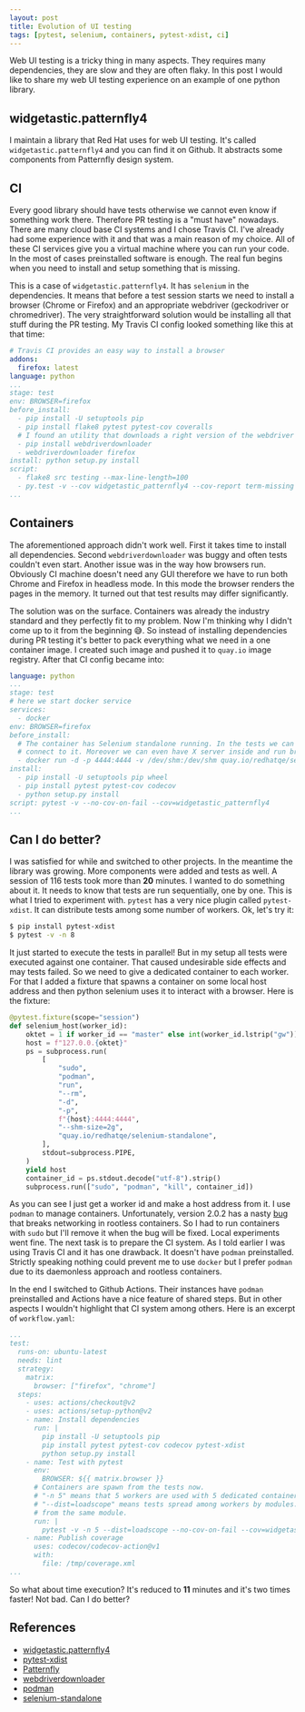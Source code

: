 ```yaml
---
layout: post
title: Evolution of UI testing
tags: [pytest, selenium, containers, pytest-xdist, ci]
---
```

Web UI testing is a tricky thing in many aspects. They requires many dependencies, they are slow and
they are often flaky. In this post I would like to share my web UI testing experience on an example
of one python library.

## widgetastic.patternfly4

I maintain a library that Red Hat uses for web UI testing. It's called `widgetastic.patternfly4` and
you can find it on Github. It abstracts some components from Patternfly design system.

## CI

Every good library should have tests otherwise we cannot even know if something work there.
Therefore PR testing is a "must have" nowadays. There are many cloud base CI systems and I chose
Travis CI. I've already had some experience with it and that was a main reason of my choice.
All of these CI services give you a virtual machine where you can run your code. In the most of
cases preinstalled software is enough. The real fun begins when you need to install and setup
something that is missing.

This is a case of `widgetastic.patternfly4`. It has `selenium` in the dependencies. It means that
before a test session starts we need to install a browser (Chrome or Firefox) and an appropriate
webdriver (geckodriver or chromedriver). The very straightforward solution would be installing all
that stuff during the PR testing. My Travis CI config looked something like this at that time:

```yaml
# Travis CI provides an easy way to install a browser
addons:
  firefox: latest
language: python
...
stage: test
env: BROWSER=firefox
before_install:
  - pip install -U setuptools pip
  - pip install flake8 pytest pytest-cov coveralls
  # I found an utility that downloads a right version of the webdriver
  - pip install webdriverdownloader
  - webdriverdownloader firefox
install: python setup.py install
script:
  - flake8 src testing --max-line-length=100
  - py.test -v --cov widgetastic_patternfly4 --cov-report term-missing
...
```

## Containers

The aforementioned approach didn't work well. First it takes time to install all dependencies.
Second `webdriverdownloader` was buggy and often tests couldn't even start. Another issue was in the
way how browsers run. Obviously CI machine doesn't need any GUI therefore we have to run both Chrome
and Firefox in headless mode. In this mode the browser renders the pages in the memory. It turned
out that test results may differ significantly.

The solution was on the surface. Containers was already the industry standard and they perfectly fit
to my problem. Now I'm thinking why I didn't come up to it from the beginning 😅. So instead of
installing dependencies during PR testing it's better to pack everything what we need in a one
container image. I created such image and pushed it to `quay.io` image registry. After that CI
config became into:

```yaml
language: python
...
stage: test
# here we start docker service
services:
  - docker
env: BROWSER=firefox
before_install:
  # The container has Selenium standalone running. In the tests we can use Remote webdriver to
  # connect to it. Moreover we can even have X server inside and run browsers in regular way.
  - docker run -d -p 4444:4444 -v /dev/shm:/dev/shm quay.io/redhatqe/selenium-standalone
install:
  - pip install -U setuptools pip wheel
  - pip install pytest pytest-cov codecov
  - python setup.py install
script: pytest -v --no-cov-on-fail --cov=widgetastic_patternfly4
...
```

## Can I do better?

I was satisfied for while and switched to other projects. In the meantime the library was growing.
More components were added and tests as well. A session of 116 tests took more than **20** minutes.
I wanted to do something about it. It needs to know that tests are run sequentially, one by one.
This is what I tried to experiment with. `pytest` has a very nice plugin called `pytest-xdist`. It
can distribute tests among some number of workers. Ok, let's try it:

```sh
$ pip install pytest-xdist
$ pytest -v -n 8
```

It just started to execute the tests in parallel! But in my setup all tests were executed against
one container. That caused undesirable side effects and may tests failed. So we need to give a
dedicated container to each worker. For that I added a fixture that spawns a container on some local
host address and then python selenium uses it to interact with a browser. Here is the fixture:

```python
@pytest.fixture(scope="session")
def selenium_host(worker_id):
    oktet = 1 if worker_id == "master" else int(worker_id.lstrip("gw")) + 1
    host = f"127.0.0.{oktet}"
    ps = subprocess.run(
        [
            "sudo",
            "podman",
            "run",
            "--rm",
            "-d",
            "-p",
            f"{host}:4444:4444",
            "--shm-size=2g",
            "quay.io/redhatqe/selenium-standalone",
        ],
        stdout=subprocess.PIPE,
    )
    yield host
    container_id = ps.stdout.decode("utf-8").strip()
    subprocess.run(["sudo", "podman", "kill", container_id])
```

As you can see I just get a worker id and make a host address from it. I use `podman` to manage
containers. Unfortunately, version 2.0.2 has a nasty [bug](https://github.com/containers/podman/issues/7016)
that breaks networking in rootless containers. So I had to run containers with `sudo` but I'll
remove it when the bug will be fixed. Local experiments went fine. The next task is to prepare the
CI system. As I told earlier I was using Travis CI and it has one drawback. It doesn't have `podman`
preinstalled. Strictly speaking nothing could prevent me to use `docker` but I prefer `podman` due
to its daemonless approach and rootless containers.

In the end I switched to Github Actions. Their instances have `podman` preinstalled and Actions have
a nice feature of shared steps. But in other aspects I wouldn't highlight that CI system among
others. Here is an excerpt of `workflow.yaml`:

```yaml
...
test:
  runs-on: ubuntu-latest
  needs: lint
  strategy:
    matrix:
      browser: ["firefox", "chrome"]
  steps:
    - uses: actions/checkout@v2
    - uses: actions/setup-python@v2
    - name: Install dependencies
      run: |
        pip install -U setuptools pip
        pip install pytest pytest-cov codecov pytest-xdist
        python setup.py install
    - name: Test with pytest
      env:
        BROWSER: ${{ matrix.browser }}
      # Containers are spawn from the tests now.
      # "-n 5" means that 5 workers are used with 5 dedicated containers.
      # "--dist=loadscope" means tests spread among workers by modules. Each worker executes tests
      # from the same module.
      run: |
        pytest -v -n 5 --dist=loadscope --no-cov-on-fail --cov=widgetastic_patternfly4 --cov-report=xml:/tmp/coverage.xml
    - name: Publish coverage
      uses: codecov/codecov-action@v1
      with:
        file: /tmp/coverage.xml
...
```

So what about time execution? It's reduced to **11** minutes and it's two times faster! Not bad. Can
I do better?

## References

* [widgetastic.patternfly4](https://github.com/RedHatQE/widgetastic.patternfly4)
* [pytest-xdist](https://github.com/pytest-dev/pytest-xdist)
* [Patternfly](https://www.patternfly.org/v4/documentation/react/overview/release-notes)
* [webdriverdownloader](https://github.com/leonidessaguisagjr/webdriverdownloader)
* [podman](https://podman.io)
* [selenium-standalone](https://github.com/RedHatQE/selenium-images)
